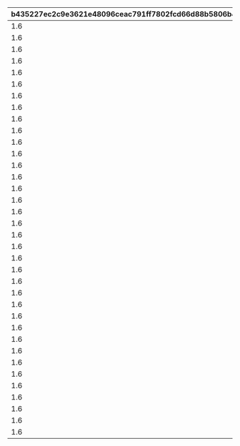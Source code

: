 |b435227ec2c9e3621e48096ceac791ff7802fcd66d88b5806b408d8d1ddb7573|b64f2e16ba231b6e8dd1def6400ec41636cef69dbb26f9d7fa32c36640fb5313|b9328513f254286a2d8e10d4b4d66d823956ce469132ca925716a3bb5cebea72|83424a912eff7be79c7d4cd1be4ef57dfc78463405c7510d3fdfd5c59878be3a|
| --- | --- | --- | --- |
|1.6|-354|938|100101|
|1.6|-499|952|100201|
|1.6|-523|1014|100301|
|1.6|-488|894|100401|
|1.6|-628|980|100601|
|1.6|-573|983|100701|
|1.6|-544|1019|100801|
|1.6|-510|985|100901|
|1.6|-660|1115|101001|
|1.6|-415|1128|101101|
|1.6|-589|1042|101201|
|1.6|-501|1050|101601|
|1.6|-598|1038|101701|
|1.6|-356|985|101801|
|1.6|-494|1114|102001|
|1.6|-392|1003|102101|
|1.6|-407|1057|102201|
|1.6|-388|997|102501|
|1.6|-490|1090|102701|
|1.6|-554|987|102801|
|1.6|-526|976|102901|
|1.6|-879|994|103001|
|1.6|-560|1056|103101|
|1.6|-453|1018|103301|
|1.6|-345|1017|103401|
|1.6|-674|961|103801|
|1.6|-499|1095|104001|
|1.6|-521|955|104201|
|1.6|-581|1079|104301|
|1.6|-538|980|104501|
|1.6|-364|954|104601|
|1.6|-777|1107|104801|
|1.6|-795|973|104901|
|1.6|-492|1122|105001|
|1.6|-607|1035|105201|
|1.6|-490|885|105301|